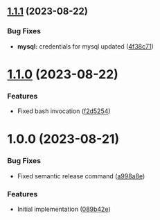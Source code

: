 ## [1.1.1](https://github.com/eakcize/ddev-timescaledb/compare/v1.1.0...v1.1.1) (2023-08-22)


### Bug Fixes

* **mysql:** credentials for mysql updated ([4f38c71](https://github.com/eakcize/ddev-timescaledb/commit/4f38c7188a8e56428a640d07bc23b0aa77ed2832))

# [1.1.0](https://github.com/eakcize/ddev-timescaledb/compare/v1.0.0...v1.1.0) (2023-08-22)


### Features

* Fixed bash invocation ([f2d5254](https://github.com/eakcize/ddev-timescaledb/commit/f2d5254937f1f0cb8904c846834e21af7303aeb2))

# 1.0.0 (2023-08-21)


### Bug Fixes

* Fixed semantic release command ([a998a8e](https://github.com/eakcize/ddev-timescaledb/commit/a998a8e951ba04f288faa9c6e4d54a6a21a6bffb))


### Features

* Initial implementation ([089b42e](https://github.com/eakcize/ddev-timescaledb/commit/089b42e4831c6899601cdc889a7ddd14600e00f2))

